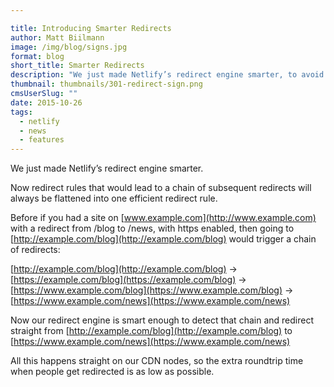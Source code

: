 ```yaml
---

title: Introducing Smarter Redirects
author: Matt Biilmann
image: /img/blog/signs.jpg
format: blog
short_title: Smarter Redirects
description: "We just made Netlify’s redirect engine smarter, to avoid chained redirects."
thumbnail: thumbnails/301-redirect-sign.png
cmsUserSlug: ""
date: 2015-10-26
tags:
  - netlify
  - news
  - features
---
```


We just made Netlify’s redirect engine smarter.

Now redirect rules that would lead to a chain of subsequent redirects will always be flattened into one efficient redirect rule.

<!-- excerpt -->

Before if you had a site on [www.example.com](http://www.example.com) with a redirect from /blog to /news, with https enabled, then going to [http://example.com/blog](http://example.com/blog) would trigger a chain of redirects:

[http://example.com/blog](http://example.com/blog) -&gt; [https://example.com/blog](https://example.com/blog) -&gt; [https://www.example.com/blog](https://www.example.com/blog) -&gt; [https://www.example.com/news](https://www.example.com/news)

Now our redirect engine is smart enough to detect that chain and redirect straight from [http://example.com/blog](http://example.com/blog) to [https://www.example.com/news](https://www.example.com/news)

All this happens straight on our CDN nodes, so the extra roundtrip time when people get redirected is as low as possible.
